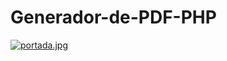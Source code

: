 # Generador-de-PDF-PHP

[![portada.jpg](https://i.postimg.cc/VNgn5fVv/portada.jpg)](https://postimg.cc/MccvFSxJ)
